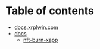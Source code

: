 # Table of contents

* [docs.xrplwin.com](README.md)
* [docs](docs/README.md)
  * [nft-burn-xapp](docs/nft-burn-xapp.md)
